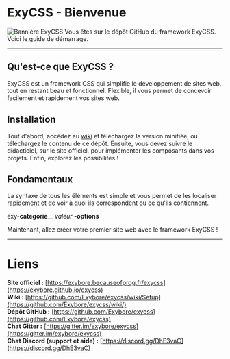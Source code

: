 # ExyCSS - Bienvenue
![Bannière ExyCSS](https://exybore.becauseofprog.fr/img/exycss_banner.png)
Vous êtes sur le dépôt GitHub du framework ExyCSS. Voici le guide de démarrage.

----------
## Qu'est-ce que ExyCSS ?
ExyCSS est un framework CSS qui simplifie le développement de sites web, tout en restant beau et fonctionnel.
Flexible, il vous permet de concevoir facilement et rapidement vos sites web.
## Installation
Tout d'abord, accédez au [wiki](https://github.com/Exybore/exycss/wiki/Setup) et téléchargez la version minifiée, ou téléchargez le contenu de ce dépôt. Ensuite, vous devez suivre le didacticiel, sur le site officiel, pour implémenter les composants dans vos projets. Enfin, explorez les possibilités !
## Fondamentaux
La syntaxe de tous les éléments est simple et vous permet de les localiser rapidement et de voir à quoi ils correspondent ou ce qu'ils contiennent.  


exy-**categorie**\_\_ *valeur* **-options**  


Maintenant, allez créer votre premier site web avec le framework ExyCSS !  

----------
# Liens  
**Site officiel :** [https://exybore.becauseofprog.fr/exycss](https://exybore.github.io/exycss)  
**Wiki :** [https://github.com/Exybore/exycss/wiki/Setup](https://github.com/Exybore/exycss/wiki/)  
**Dépôt GitHub :** [https://github.com/Exybore/exycss](https://github.com/Exybore/exycss)  
**Chat Gitter :** [https://gitter.im/exybore/exycss](https://gitter.im/exybore/exycss)  
**Chat Discord (support et aide) :** [https://discord.gg/DhE3vaC](https://discord.gg/DhE3vaC)  
